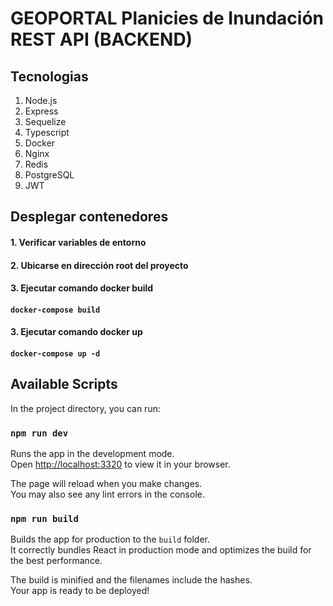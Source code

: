 # GEOPORTAL Planicies de Inundación REST API (BACKEND)

## Tecnologias

1. Node.js
2. Express
3. Sequelize
4. Typescript
5. Docker
6. Nginx
7. Redis
8. PostgreSQL
9. JWT

## Desplegar contenedores

#### 1. Verificar variables de entorno
#### 2. Ubicarse en dirección root del proyecto
#### 3. Ejecutar comando docker build
#### `docker-compose build`
#### 3. Ejecutar comando docker up
#### `docker-compose up -d`

## Available Scripts

In the project directory, you can run:

### `npm run dev`

Runs the app in the development mode.\
Open [http://localhost:3320](http://localhost:3320) to view it in your browser.

The page will reload when you make changes.\
You may also see any lint errors in the console.

### `npm run build`

Builds the app for production to the `build` folder.\
It correctly bundles React in production mode and optimizes the build for the best performance.

The build is minified and the filenames include the hashes.\
Your app is ready to be deployed!

